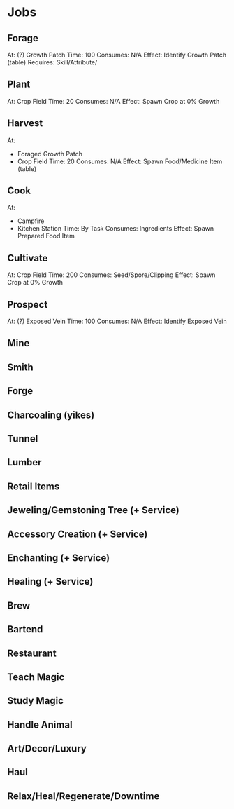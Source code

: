 # Jobs

## Forage

At: (?) Growth Patch
Time: 100
Consumes: N/A
Effect: Identify Growth Patch (table)
Requires: Skill/Attribute/

## Plant

At: Crop Field
Time: 20
Consumes: N/A
Effect: Spawn Crop at 0% Growth

## Harvest

At:
- Foraged Growth Patch
- Crop Field
Time: 20
Consumes: N/A
Effect: Spawn Food/Medicine Item (table)

## Cook

At:
- Campfire
- Kitchen Station
Time: By Task
Consumes: Ingredients
Effect: Spawn Prepared Food Item

## Cultivate

At: Crop Field
Time: 200
Consumes: Seed/Spore/Clipping
Effect: Spawn Crop at 0% Growth

## Prospect

At: (?) Exposed Vein
Time: 100
Consumes: N/A
Effect: Identify Exposed Vein

## Mine
## Smith
## Forge
## Charcoaling (yikes)
## Tunnel
## Lumber
## Retail Items
## Jeweling/Gemstoning Tree (+ Service)
## Accessory Creation (+ Service)
## Enchanting (+ Service)
## Healing (+ Service)
## Brew
## Bartend
## Restaurant
## Teach Magic
## Study Magic
## Handle Animal
## Art/Decor/Luxury

## Haul
## Relax/Heal/Regenerate/Downtime

